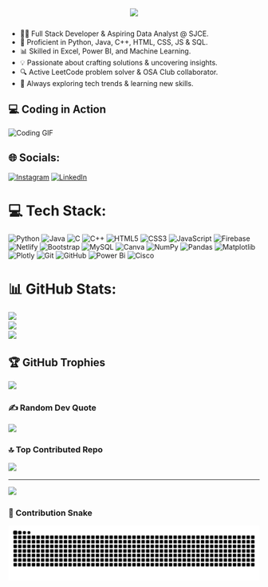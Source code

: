 <h1 align="center">
    <img src="https://readme-typing-svg.herokuapp.com/?font=Righteous&size=35&center=true&vCenter=true&width=500&height=70&duration=4000&lines=Hi+There!+👋;+I'm+Sudharsan!;" />
</h1>

- 👨‍💻 Full Stack Developer & Aspiring Data Analyst @ SJCE.  
- 🐍 Proficient in Python, Java, C++, HTML, CSS, JS & SQL.  
- 📊 Skilled in Excel, Power BI, and Machine Learning.  
- 💡 Passionate about crafting solutions & uncovering insights.  
- 🔍 Active LeetCode problem solver & OSA Club collaborator.  
- 🌟 Always exploring tech trends & learning new skills.  

## 💻 Coding in Action
![Coding GIF](https://media.giphy.com/media/SWoSkN6DxTszqIKEqv/giphy.gif)




## 🌐 Socials:
[![Instagram](https://img.shields.io/badge/Instagram-%23E4405F.svg?logo=Instagram&logoColor=white)](https://instagram.com/sudharsh_1402) [![LinkedIn](https://img.shields.io/badge/LinkedIn-%230077B5.svg?logo=linkedin&logoColor=white)](https://linkedin.com/in/sudharsan1402) 

# 💻 Tech Stack:
![Python](https://img.shields.io/badge/python-3670A0?style=for-the-badge&logo=python&logoColor=ffdd54) ![Java](https://img.shields.io/badge/java-%23ED8B00.svg?style=for-the-badge&logo=openjdk&logoColor=white) ![C](https://img.shields.io/badge/c-%2300599C.svg?style=for-the-badge&logo=c&logoColor=white) ![C++](https://img.shields.io/badge/c++-%2300599C.svg?style=for-the-badge&logo=c%2B%2B&logoColor=white) ![HTML5](https://img.shields.io/badge/html5-%23E34F26.svg?style=for-the-badge&logo=html5&logoColor=white) ![CSS3](https://img.shields.io/badge/css3-%231572B6.svg?style=for-the-badge&logo=css3&logoColor=white) ![JavaScript](https://img.shields.io/badge/javascript-%23323330.svg?style=for-the-badge&logo=javascript&logoColor=%23F7DF1E) ![Firebase](https://img.shields.io/badge/firebase-%23039BE5.svg?style=for-the-badge&logo=firebase) ![Netlify](https://img.shields.io/badge/netlify-%23000000.svg?style=for-the-badge&logo=netlify&logoColor=#00C7B7) ![Bootstrap](https://img.shields.io/badge/bootstrap-%238511FA.svg?style=for-the-badge&logo=bootstrap&logoColor=white) ![MySQL](https://img.shields.io/badge/mysql-4479A1.svg?style=for-the-badge&logo=mysql&logoColor=white) ![Canva](https://img.shields.io/badge/Canva-%2300C4CC.svg?style=for-the-badge&logo=Canva&logoColor=white) ![NumPy](https://img.shields.io/badge/numpy-%23013243.svg?style=for-the-badge&logo=numpy&logoColor=white) ![Pandas](https://img.shields.io/badge/pandas-%23150458.svg?style=for-the-badge&logo=pandas&logoColor=white) ![Matplotlib](https://img.shields.io/badge/Matplotlib-%23ffffff.svg?style=for-the-badge&logo=Matplotlib&logoColor=black) ![Plotly](https://img.shields.io/badge/Plotly-%233F4F75.svg?style=for-the-badge&logo=plotly&logoColor=white) ![Git](https://img.shields.io/badge/git-%23F05033.svg?style=for-the-badge&logo=git&logoColor=white) ![GitHub](https://img.shields.io/badge/github-%23121011.svg?style=for-the-badge&logo=github&logoColor=white) ![Power Bi](https://img.shields.io/badge/power_bi-F2C811?style=for-the-badge&logo=powerbi&logoColor=black) ![Cisco](https://img.shields.io/badge/cisco-%23049fd9.svg?style=for-the-badge&logo=cisco&logoColor=black)





# 📊 GitHub Stats:
![](https://github-readme-stats.vercel.app/api?username=Sudharsan1402&theme=radical&hide_border=false&include_all_commits=true&count_private=true)<br/>
![](https://github-readme-streak-stats.herokuapp.com/?user=Sudharsan1402&theme=radical&hide_border=false)<br/>
![](https://github-readme-stats.vercel.app/api/top-langs/?username=Sudharsan1402&theme=radical&hide_border=false&include_all_commits=true&count_private=true&layout=compact)

## 🏆 GitHub Trophies
![](https://github-profile-trophy.vercel.app/?username=Sudharsan1402&theme=radical&no-frame=false&no-bg=false&margin-w=4)

### ✍️ Random Dev Quote
![](https://quotes-github-readme.vercel.app/api?type=horizontal&theme=radical)

### 🔝 Top Contributed Repo
![](https://github-contributor-stats.vercel.app/api?username=Sudharsan1402&limit=5&theme=radical&combine_all_yearly_contributions=true)

---
[![](https://visitcount.itsvg.in/api?id=Sudharsan1402&icon=0&color=0)](https://visitcount.itsvg.in)

### 🐍 Contribution Snake


![Snake animation](https://github.com/Sudharsan1402/Sudharsan1402/blob/output/github-contribution-grid-snake.svg)

<!-- Proudly created with GPRM ( https://gprm.itsvg.in ) -->
